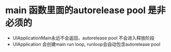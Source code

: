# main 函数里面的autorelease pool 是非必须的
- UIApplicationMain永远不会返回，autorelease pool 不会进入释放阶段
- UIApplication 会创建main run loop, runloop会自动包含autorelease pool

